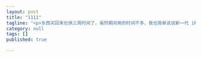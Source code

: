 ```yaml
---
layout: post
title: "1111"
tagline: "<p>东西买回来也快三周时间了，虽然期间用的时间不多，我也简单说说新一代 iPad 的个人感受吧。</p><p>pros：</p><ul><li>屏幕比前几代产品（mini 系列）好，颜色还原准确，能达到 Air2 的水准；</li><li>处理器和内存有大进步，能支持 iPad 的分屏模式，2GB 的 RAM 保证了它的长期使用；</li><li>能够流畅使用 iOS 系统；</li><li>扬声器升级了，声音感觉更加立体，然而多数情况还是会佩戴耳机；</li><li>摄像头也有了常规的升级，整体的硬件素质达到去年 iPad Air2 水准。</li></ul><p>cons：</p><ul><li>取消了音量键一旁的静音/锁定屏幕键，近三年的使用习惯被强行更改了，这是新一代 iPad 最令我感到失望的地方；</li><li>续航时间让我不太满意；</li><li>TouchID 反应速度不够快，相比之下 6s 的一点就开了，mini4 这个传感器和 6/5s 的差不多，需要一个过场动画的时间；</li><li>是一台 iPad。</li></ul><hr /><!--more--><p>优点基本上是硬件上的提升，iOS9 的平板多了个 split view，然而只是用来刷刷微博。倒是第三方软件的质量终于让人基本满意了，平时用的比较多的一些应用，终于也有了 iPad 版本。</p><p>然而现在大屏手机越来越多了，带着一个平板能够做什么手机做不了的事情呢？然而还是有需求的，老爸的 iPad2 太过老旧，需要更新，又因为要看网易新闻，和五毛美分们斗斗嘴，不得不买大屏幕的设备（即使是 5.5 吋的 Plus 系列，也比 7.9 吋的 iPad mini 系列小了不少）。等给父母更新完手机，平板兄弟们也该退役咯。</p><p>买新玩意儿还是有高兴的地方的。比如，下个看漫画的应用，把小时候记忆里断断续续的《龙珠》剧情给补上；在直播平台看看 DotA2 的比赛直播。</p><p>把老爸老妈指纹录进设备，教他们解锁时，他们笑得挺开心，想不到“iPad 还可以这样用”。这种由科技带来的久违了的温馨感觉，还真是世间难得啊。</p><hr /><p><img src=\"http://up.xiaoguang.me/image/2015/11/ipad_mini4.jpg!720\" alt=\"iPad mini4\" /><br /><em>在斗鱼下面八直播间收看南阳杯 VG vs Secret BO5 决赛</em></p>"
category: null
tags: []
published: true

---
```

